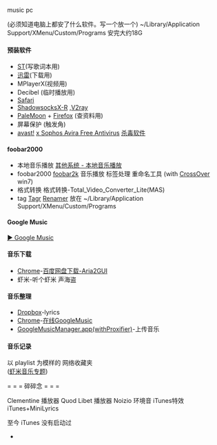 
music pc

(必须知道电脑上都安了什么软件。写一个放一个)
~/Library/Application Support/XMenu/Custom/Programs
安完大约18G

#### 预装软件
- [ST](https://github.com/7900ms/00nottheater_deserted/tree/master/Usage_Manual/ST)(写歌词本用)
- [迅雷](https://github.com/7900ms/00nottheater_deserted/tree/master/Installation_Manual/Thunder)(下载用)
- MPlayerX(视频用)
- Decibel (临时播放用)
- [Safari](https://github.com/7900ms/00nottheater_deserted/tree/master/Usage_Manual/Safari)
- [ShadowsocksX-R](https://github.com/7900ms/00nottheater_deserted/tree/master/Installation_Manual/ShadowsocksX-R) ,[V2ray](https://github.com/7900ms/00nottheater_deserted/tree/master/Installation_Manual/V2ray)
- [PaleMoon](https://github.com/7900ms/00nottheater_deserted/tree/master/Usage_Manual/PaleMoon) + [Firefox](https://github.com/7900ms/00nottheater_deserted/tree/master/Usage_Manual/Firefox) (查资料用)
- 屏幕保护 (触发角)
- [avast!](https://www.avast.com/free-mac-security) [x Sophos Avira Free Antivirus](https://www.avira.com/en/free-antivirus-mac) [杀毒软件](https://www.av-comparatives.org/mac-security-reviews/)

#### foobar2000
- 本地音乐播放
[其他系统 - 本地音乐播放](https://github.com/7900ms/000nottheater_deserted_systemsoftware/tree/master/local-musicplay)
- foobar2000
[foobar2k](https://github.com/7900ms/00nottheater_deserted/tree/master/Usage_Manual/foobar2000) 音乐播放 标签处理 重命名工具 (with [CrossOver](https://github.com/7900ms/00nottheater_deserted/tree/master/Usage_Manual/CrossOver) win7)
- 格式转换
格式转换-Total_Video_Converter_Lite(MAS)
- tag
[Tagr](https://github.com/7900ms/00nottheater_deserted/tree/master/Installation_Manual/Tagr)
[Renamer](https://github.com/7900ms/00nottheater_deserted/tree/master/Installation_Manual/Renamer)
放在 ~/Library/Application Support/XMenu/Custom/Programs

#### Google Music

[▶️ Google Music](https://play.google.com/music)

#### 音乐下载
- [Chrome](https://github.com/7900ms/00nottheater_deserted/tree/master/Usage_Manual/Chrome)-[百度网盘下载-Aria2GUI](https://github.com/7900ms/00nottheater_deserted/tree/master/Usage_Manual/baiduWangpan)
- 虾米-听个虾米 声海盗

#### 音乐整理
- [Dropbox](https://github.com/7900ms/00nottheater_deserted/tree/master/Installation_Manual/Dropbox)-lyrics
- [Chrome](https://github.com/7900ms/00nottheater_deserted/tree/master/Usage_Manual/Chrome)-[在线GoogleMusic](https://github.com/7900ms/00nottheater_deserted/blob/master/Usage_Manual/GoogleMusicOnChrome.md)
- [GoogleMusicManager.app(withProxifier)](https://github.com/7900ms/00nottheater_deserted/tree/master/Installation_Manual/GoogleMusicManager-withProxifier)-上传音乐





#### 音乐记录
以 playlist 为模样的 网络收藏夹<br>
([虾米音乐专题](http://www.xiami.com/event/templates-more/c/2#template))

= = = 碎碎念 = = =

Clementine 播放器
Quod Libet 播放器
Noizio 环境音
iTunes特效
iTunes+MiniLyrics

至今 iTunes 没有启动过

-
